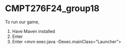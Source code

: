 # CMPT276F24_group18
To run our game, <br/>
1. Have Maven installed
2. Enter <mvn clean compile>
3. Enter <mvn exec:java -Dexec.mainClass="Launcher">
